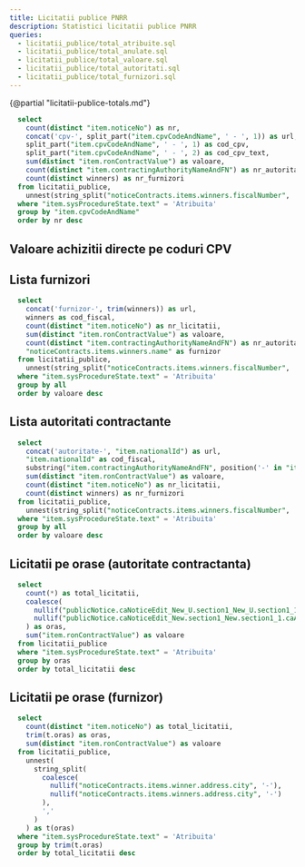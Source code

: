 ```yaml
---
title: Licitatii publice PNRR
description: Statistici licitatii publice PNRR
queries:
  - licitatii_publice/total_atribuite.sql
  - licitatii_publice/total_anulate.sql
  - licitatii_publice/total_valoare.sql
  - licitatii_publice/total_autoritati.sql
  - licitatii_publice/total_furnizori.sql
---
```


{@partial "licitatii-publice-totals.md"}


```sql licitatii_publice_by_cpv
  select
    count(distinct "item.noticeNo") as nr,
    concat('cpv-', split_part("item.cpvCodeAndName", ' - ', 1)) as url,
    split_part("item.cpvCodeAndName", ' - ', 1) as cod_cpv,
    split_part("item.cpvCodeAndName", ' - ', 2) as cod_cpv_text,
    sum(distinct "item.ronContractValue") as valoare,
    count(distinct "item.contractingAuthorityNameAndFN") as nr_autoritati,
    count(distinct winners) as nr_furnizori
  from licitatii_publice,
    unnest(string_split("noticeContracts.items.winners.fiscalNumber", ',')) as t(winners)
  where "item.sysProcedureState.text" = 'Atribuita'
  group by "item.cpvCodeAndName"
  order by nr desc
```

## Valoare achizitii directe pe coduri CPV

<DataTable data={licitatii_publice_by_cpv} rowShading=true search=true>
  <Column id="nr" title="Nr" />
  <Column id="valoare" title="Valoare" fmt="num2b" />
  <Column id="url" title="Cod CPV" contentType=link linkLabel=cod_cpv />
  <Column id="cod_cpv_text" title="Cod CPV" />
  <Column id="nr_autoritati" title="Total autoritati" />
  <Column id="nr_furnizori" title="Total furnizori" />
</DataTable>

<LineBreak/>

## Lista furnizori

```sql licitatii_publice_furnizori_valoare_mare
  select
    concat('furnizor-', trim(winners)) as url,
    winners as cod_fiscal,
    count(distinct "item.noticeNo") as nr_licitatii,
    sum(distinct "item.ronContractValue") as valoare,
    count(distinct "item.contractingAuthorityNameAndFN") as nr_autoritati,
    "noticeContracts.items.winners.name" as furnizor
  from licitatii_publice,
    unnest(string_split("noticeContracts.items.winners.fiscalNumber", ',')) as t(winners)
  where "item.sysProcedureState.text" = 'Atribuita'
  group by all
  order by valoare desc
```

<DataTable data={licitatii_publice_furnizori_valoare_mare} rowShading=true search=true>
  <Column id="url" title="Cod fiscal" contentType=link linkLabel=cod_fiscal />
  <Column id="furnizor" title="Furnizor" />
  <Column id="valoare" title="Valoare" fmt="num2m" />
  <Column id="nr_licitatii" title="Total licitatii" />
  <Column id="nr_autoritati" title="Total autoritati" />
</DataTable>

## Lista autoritati contractante

```sql licitatii_publice_autoritati_valoare_mare
  select
    concat('autoritate-', "item.nationalId") as url,
    "item.nationalId" as cod_fiscal,
    substring("item.contractingAuthorityNameAndFN", position('-' in "item.contractingAuthorityNameAndFN") + 1) as autoritate_contractanta,
    sum(distinct "item.ronContractValue") as valoare,
    count(distinct "item.noticeNo") as nr_licitatii,
    count(distinct winners) as nr_furnizori
  from licitatii_publice,
    unnest(string_split("noticeContracts.items.winners.fiscalNumber", ',')) as t(winners)
  where "item.sysProcedureState.text" = 'Atribuita'
  group by all
  order by valoare desc
```

<DataTable data={licitatii_publice_autoritati_valoare_mare} rowShading=true search=true>
  <Column id="url" title="Cod fiscal" contentType=link linkLabel=cod_fiscal />
  <Column id="autoritate_contractanta" title="Autoritate contractanta" />
  <Column id="valoare" title="Valoare" fmt="num2m" />
  <Column id="nr_licitatii" title="Total licitatii" />
  <Column id="nr_furnizori" title="Total furnizori" />
</DataTable>

## Licitatii pe orase (autoritate contractanta)

```sql licitatii_publice_by_city_autoritate
  select
    count(*) as total_licitatii,
    coalesce(
      nullif("publicNotice.caNoticeEdit_New_U.section1_New_U.section1_1.caAddress.city", '-'),
      nullif("publicNotice.caNoticeEdit_New.section1_New.section1_1.caAddress.city", '-')
    ) as oras,
    sum("item.ronContractValue") as valoare
  from licitatii_publice
  where "item.sysProcedureState.text" = 'Atribuita'
  group by oras
  order by total_licitatii desc
```

<DataTable data={licitatii_publice_by_city_autoritate} rowShading=true search=true>
  <Column id="oras" title="Oras" />
  <Column id="valoare" title="Valoare" fmt="num2m" />
  <Column id="total_licitatii" title="Total licitatii" />
</DataTable>

## Licitatii pe orase (furnizor)

```sql licitatii_publice_by_city_furnizor
  select
    count(distinct "item.noticeNo") as total_licitatii,
    trim(t.oras) as oras,
    sum(distinct "item.ronContractValue") as valoare
  from licitatii_publice,
    unnest(
      string_split(
        coalesce(
          nullif("noticeContracts.items.winner.address.city", '-'),
          nullif("noticeContracts.items.winners.address.city", '-')
        ),
        ','
      )
    ) as t(oras)
  where "item.sysProcedureState.text" = 'Atribuita'
  group by trim(t.oras)
  order by total_licitatii desc
```

<DataTable data={licitatii_publice_by_city_furnizor} rowShading=true search=true>
  <Column id="oras" title="Oras" />
  <Column id="valoare" title="Valoare" fmt="num2m" />
  <Column id="total_licitatii" title="Total licitatii" />
</DataTable>